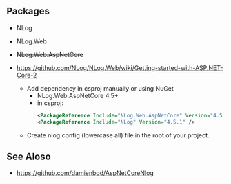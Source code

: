 
## Packages
- NLog
- NLog.Web
- ~~NLog.Web.AspNetCore~~



- https://github.com/NLog/NLog.Web/wiki/Getting-started-with-ASP.NET-Core-2
	- Add dependency in csproj manually or using NuGet
		- NLog.Web.AspNetCore 4.5+
		- in csproj:
			```xml
			<PackageReference Include="NLog.Web.AspNetCore" Version="4.5.1" />
			<PackageReference Include="NLog" Version="4.5.1" />
			```
	- Create nlog.config (lowercase all) file in the root of your project.


## See Aloso
- https://github.com/damienbod/AspNetCoreNlog

